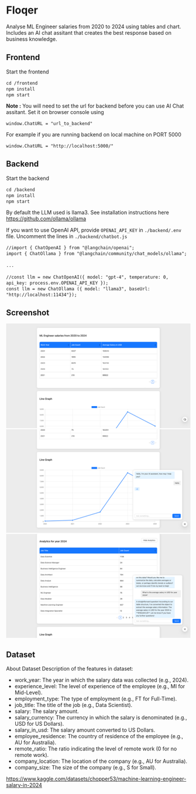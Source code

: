 # Floqer

Analyse ML Engineer salaries from 2020 to 2024 using tables and chart. Includes an AI chat assitant that creates the best response based on business knowledge.

## Frontend

Start the frontend
```
cd /frontend
npm install
npm start
```

**Note :** You will need to set the url for backend before you can use AI Chat assitant. Set it on browser console using
```
window.ChatURL = "url_to_backend"
```

For example if you are running backend on local machine on PORT 5000

```
window.ChatURL = "http://localhost:5000/"
```

## Backend

Start the backend
```
cd /backend
npm install
npm start
```

By default the LLM used is llama3. See installation instructions here https://github.com/ollama/ollama

If you want to use OpenAI API, provide `OPENAI_API_KEY` in `./backend/.env` file.
Uncomment the lines in `./backend/chatbot.js`

```
//import { ChatOpenAI } from "@langchain/openai";
import { ChatOllama } from "@langchain/community/chat_models/ollama";

...

//const llm = new ChatOpenAI({ model: "gpt-4", temperature: 0, api_key: process.env.OPENAI_API_KEY });
const llm = new ChatOllama ({ model: "llama3", baseUrl: "http://localhost:11434"});
```

## Screenshot

![alt text](https://github.com/Amankumar321/floqer/blob/main/demo1.png)
![alt text](https://github.com/Amankumar321/floqer/blob/main/demo2.png)
![alt text](https://github.com/Amankumar321/floqer/blob/main/demo3.png)


## Dataset 

About Dataset
Description of the features in dataset:

- work_year: The year in which the salary data was collected (e.g., 2024).
- experience_level: The level of experience of the employee (e.g., MI for Mid-Level).
- employment_type: The type of employment (e.g., FT for Full-Time).
- job_title: The title of the job (e.g., Data Scientist).
- salary: The salary amount.
- salary_currency: The currency in which the salary is denominated (e.g., USD for US Dollars).
- salary_in_usd: The salary amount converted to US Dollars.
- employee_residence: The country of residence of the employee (e.g., AU for Australia).
- remote_ratio: The ratio indicating the level of remote work (0 for no remote work).
- company_location: The location of the company (e.g., AU for Australia).
- company_size: The size of the company (e.g., S for Small).

https://www.kaggle.com/datasets/chopper53/machine-learning-engineer-salary-in-2024
